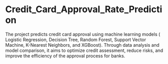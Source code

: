 # Credit_Card_Approval_Rate_Prediction
The project predicts credit card approval using machine learning models ( Logistic Regression, Decision Tree, Random Forest, Support Vector Machine, K-Nearest Neighbors, and XGBoost). Through data analysis and model comparison, it aims to optimize credit assessment, reduce risks, and improve the efficiency of the approval process for banks.
